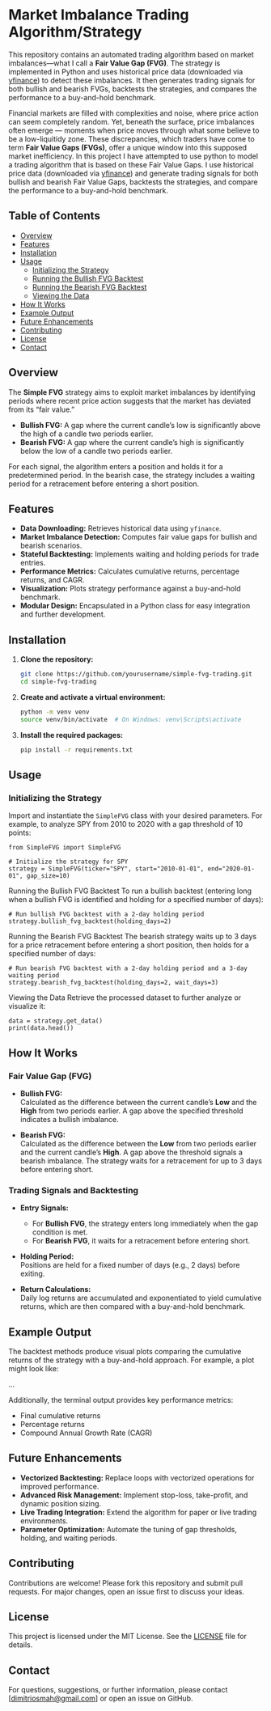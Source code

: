 # Market Imbalance Trading Algorithm/Strategy

This repository contains an automated trading algorithm based on market imbalances—what I call a **Fair Value Gap (FVG)**. The strategy is implemented in Python and uses historical price data (downloaded via [yfinance](https://pypi.org/project/yfinance/)) to detect these imbalances. It then generates trading signals for both bullish and bearish FVGs, backtests the strategies, and compares the performance to a buy-and-hold benchmark.

Financial markets are filled with complexities and noise, where price action can seem completely random. Yet, beneath the surface, price imbalances often emerge — moments when price moves through what some believe to be a low-liquitidy zone. These  discrepancies, which traders have come to term **Fair Value Gaps (FVGs)**, offer a unique window into this supposed market inefficiency. In this project I have attempted to use python to model a trading algorithm that is based on these Fair Value Gaps. I use historical price data (downloaded via [yfinance](https://pypi.org/project/yfinance/)) and generate trading signals for both bullish and bearish Fair Value Gaps, backtests the strategies, and compare the performance to a buy-and-hold benchmark.

## Table of Contents

- [Overview](#overview)
- [Features](#features)
- [Installation](#installation)
- [Usage](#usage)
  - [Initializing the Strategy](#initializing-the-strategy)
  - [Running the Bullish FVG Backtest](#running-the-bullish-fvg-backtest)
  - [Running the Bearish FVG Backtest](#running-the-bearish-fvg-backtest)
  - [Viewing the Data](#viewing-the-data)
- [How It Works](#how-it-works)
- [Example Output](#example-output)
- [Future Enhancements](#future-enhancements)
- [Contributing](#contributing)
- [License](#license)
- [Contact](#contact)

## Overview

The **Simple FVG** strategy aims to exploit market imbalances by identifying periods where recent price action suggests that the market has deviated from its “fair value.”  
- **Bullish FVG:** A gap where the current candle’s low is significantly above the high of a candle two periods earlier.  
- **Bearish FVG:** A gap where the current candle’s high is significantly below the low of a candle two periods earlier.

For each signal, the algorithm enters a position and holds it for a predetermined period. In the bearish case, the strategy includes a waiting period for a retracement before entering a short position.

## Features

- **Data Downloading:** Retrieves historical data using `yfinance`.
- **Market Imbalance Detection:** Computes fair value gaps for bullish and bearish scenarios.
- **Stateful Backtesting:** Implements waiting and holding periods for trade entries.
- **Performance Metrics:** Calculates cumulative returns, percentage returns, and CAGR.
- **Visualization:** Plots strategy performance against a buy-and-hold benchmark.
- **Modular Design:** Encapsulated in a Python class for easy integration and further development.

## Installation

1. **Clone the repository:**

    ```bash
    git clone https://github.com/yourusername/simple-fvg-trading.git
    cd simple-fvg-trading
    ```

2. **Create and activate a virtual environment:**

    ```bash
    python -m venv venv
    source venv/bin/activate  # On Windows: venv\Scripts\activate
    ```

3. **Install the required packages:**

    ```bash
    pip install -r requirements.txt
    ```

## Usage

### Initializing the Strategy

Import and instantiate the `SimpleFVG` class with your desired parameters. For example, to analyze SPY from 2010 to 2020 with a gap threshold of 10 points:

```
from SimpleFVG import SimpleFVG

# Initialize the strategy for SPY
strategy = SimpleFVG(ticker="SPY", start="2010-01-01", end="2020-01-01", gap_size=10)
```
Running the Bullish FVG Backtest
To run a bullish backtest (entering long when a bullish FVG is identified and holding for a specified number of days):

```
# Run bullish FVG backtest with a 2-day holding period
strategy.bullish_fvg_backtest(holding_days=2)
```

Running the Bearish FVG Backtest
The bearish strategy waits up to 3 days for a price retracement before entering a short position, then holds for a specified number of days:

```
# Run bearish FVG backtest with a 2-day holding period and a 3-day waiting period
strategy.bearish_fvg_backtest(holding_days=2, wait_days=3)
```

Viewing the Data
Retrieve the processed dataset to further analyze or visualize it:

```
data = strategy.get_data()
print(data.head())
```

## How It Works

### Fair Value Gap (FVG)

- **Bullish FVG:**  
  Calculated as the difference between the current candle’s **Low** and the **High** from two periods earlier. A gap above the specified threshold indicates a bullish imbalance.

- **Bearish FVG:**  
  Calculated as the difference between the **Low** from two periods earlier and the current candle’s **High**. A gap above the threshold signals a bearish imbalance. The strategy waits for a retracement for up to 3 days before entering short.

### Trading Signals and Backtesting

- **Entry Signals:**  
  - For **Bullish FVG**, the strategy enters long immediately when the gap condition is met.
  - For **Bearish FVG**, it waits for a retracement before entering short.

- **Holding Period:**  
  Positions are held for a fixed number of days (e.g., 2 days) before exiting.

- **Return Calculations:**  
  Daily log returns are accumulated and exponentiated to yield cumulative returns, which are then compared with a buy-and-hold benchmark.

## Example Output

The backtest methods produce visual plots comparing the cumulative returns of the strategy with a buy-and-hold approach. For example, a plot might look like:

...

Additionally, the terminal output provides key performance metrics:
- Final cumulative returns
- Percentage returns
- Compound Annual Growth Rate (CAGR)

## Future Enhancements

- **Vectorized Backtesting:** Replace loops with vectorized operations for improved performance.
- **Advanced Risk Management:** Implement stop-loss, take-profit, and dynamic position sizing.
- **Live Trading Integration:** Extend the algorithm for paper or live trading environments.
- **Parameter Optimization:** Automate the tuning of gap thresholds, holding, and waiting periods.

## Contributing

Contributions are welcome! Please fork this repository and submit pull requests. For major changes, open an issue first to discuss your ideas.

## License

This project is licensed under the MIT License. See the [LICENSE](LICENSE) file for details.

## Contact

For questions, suggestions, or further information, please contact [dimitriosmah@gmail.com] or open an issue on GitHub.
